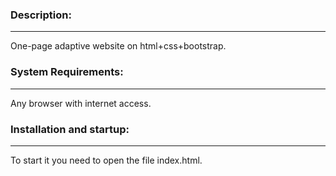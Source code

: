 ### Description:
---
One-page adaptive website on html+css+bootstrap.

### System Requirements:
---
Any browser with internet access.

### Installation and startup:
---
To start it you need to open the file index.html.
